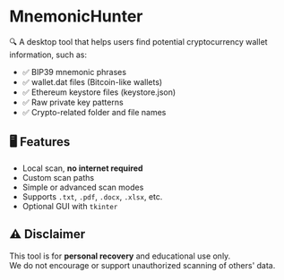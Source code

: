 # MnemonicHunter

🔍 A desktop tool that helps users find potential cryptocurrency wallet information, such as:

- ✅ BIP39 mnemonic phrases
- ✅ wallet.dat files (Bitcoin-like wallets)
- ✅ Ethereum keystore files (keystore.json)
- ✅ Raw private key patterns
- ✅ Crypto-related folder and file names

## 🖥️ Features

- Local scan, **no internet required**
- Custom scan paths
- Simple or advanced scan modes
- Supports `.txt`, `.pdf`, `.docx`, `.xlsx`, etc.
- Optional GUI with `tkinter`

## ⚠️ Disclaimer

This tool is for **personal recovery** and educational use only.  
We do not encourage or support unauthorized scanning of others' data.

